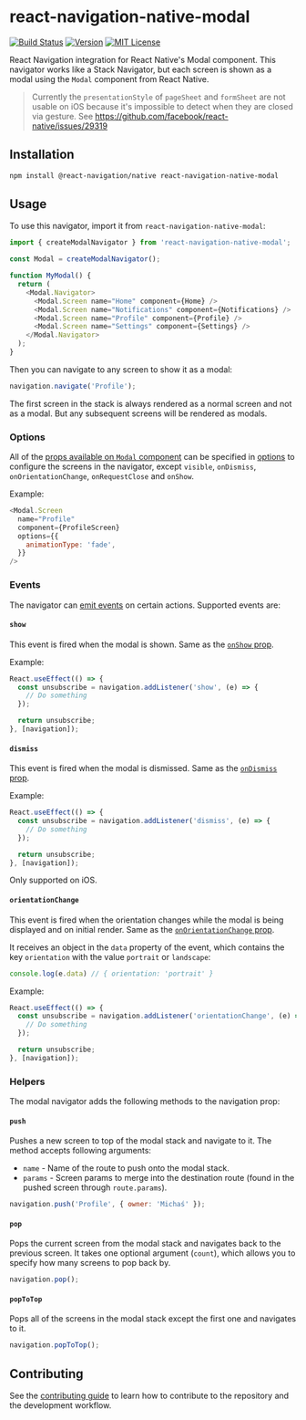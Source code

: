 # react-navigation-native-modal

[![Build Status][build-badge]][build]
[![Version][version-badge]][package]
[![MIT License][license-badge]][license]

React Navigation integration for React Native's Modal component. This navigator works like a Stack Navigator, but each screen is shown as a modal using the `Modal` component from React Native.

> Currently the `presentationStyle` of `pageSheet` and `formSheet` are not usable on iOS because it's impossible to detect when they are closed via gesture. See https://github.com/facebook/react-native/issues/29319

## Installation

```sh
npm install @react-navigation/native react-navigation-native-modal
```

## Usage

To use this navigator, import it from `react-navigation-native-modal`:

```js
import { createModalNavigator } from 'react-navigation-native-modal';

const Modal = createModalNavigator();

function MyModal() {
  return (
    <Modal.Navigator>
      <Modal.Screen name="Home" component={Home} />
      <Modal.Screen name="Notifications" component={Notifications} />
      <Modal.Screen name="Profile" component={Profile} />
      <Modal.Screen name="Settings" component={Settings} />
    </Modal.Navigator>
  );
}
```

Then you can navigate to any screen to show it as a modal:

```js
navigation.navigate('Profile');
```

The first screen in the stack is always rendered as a normal screen and not as a modal. But any subsequent screens will be rendered as modals.

### Options

All of the [props available on `Modal` component](https://reactnative.dev/docs/modal#props) can be specified in [options](https://reactnavigation.org/docs/screen-options) to configure the screens in the navigator, except `visible`, `onDismiss`, `onOrientationChange`, `onRequestClose` and `onShow`.

Example:

```js
<Modal.Screen
  name="Profile"
  component={ProfileScreen}
  options={{
    animationType: 'fade',
  }}
/>
```

### Events

The navigator can [emit events](https://reactnavigation.org/docs/navigation-events) on certain actions. Supported events are:

#### `show`

This event is fired when the modal is shown. Same as the [`onShow` prop](https://reactnative.dev/docs/modal#onshow).

Example:

```js
React.useEffect(() => {
  const unsubscribe = navigation.addListener('show', (e) => {
    // Do something
  });

  return unsubscribe;
}, [navigation]);
```

#### `dismiss`

This event is fired when the modal is dismissed. Same as the [`onDismiss` prop](https://reactnative.dev/docs/modal#ondismiss).

Example:

```js
React.useEffect(() => {
  const unsubscribe = navigation.addListener('dismiss', (e) => {
    // Do something
  });

  return unsubscribe;
}, [navigation]);
```

Only supported on iOS.

#### `orientationChange`

This event is fired when the orientation changes while the modal is being displayed and on initial render. Same as the [`onOrientationChange` prop](https://reactnative.dev/docs/modal#onorientationchange).

It receives an object in the `data` property of the event, which contains the key `orientation` with the value `portrait` or `landscape`:

```js
console.log(e.data) // { orientation: 'portrait' }
```

Example:

```js
React.useEffect(() => {
  const unsubscribe = navigation.addListener('orientationChange', (e) => {
    // Do something
  });

  return unsubscribe;
}, [navigation]);
```

### Helpers

The modal navigator adds the following methods to the navigation prop:

#### `push`

Pushes a new screen to top of the modal stack and navigate to it. The method accepts following arguments:

- `name` - Name of the route to push onto the modal stack.
- `params` - Screen params to merge into the destination route (found in the pushed screen through `route.params`).

```js
navigation.push('Profile', { owner: 'Michaś' });
```

#### `pop`

Pops the current screen from the modal stack and navigates back to the previous screen. It takes one optional argument (`count`), which allows you to specify how many screens to pop back by.

```js
navigation.pop();
```

#### `popToTop`

Pops all of the screens in the modal stack except the first one and navigates to it.

```js
navigation.popToTop();
```

## Contributing

See the [contributing guide](CONTRIBUTING.md) to learn how to contribute to the repository and the development workflow.

[build-badge]: https://img.shields.io/circleci/project/github/satya164/react-navigation-native-modal/main.svg?style=flat-square
[build]: https://circleci.com/gh/satya164/react-navigation-native-modal
[version-badge]: https://img.shields.io/npm/v/react-navigation-native-modal.svg?style=flat-square
[package]: https://www.npmjs.com/package/react-navigation-native-modal
[license-badge]: https://img.shields.io/npm/l/react-navigation-native-modal.svg?style=flat-square
[license]: https://opensource.org/licenses/MIT
